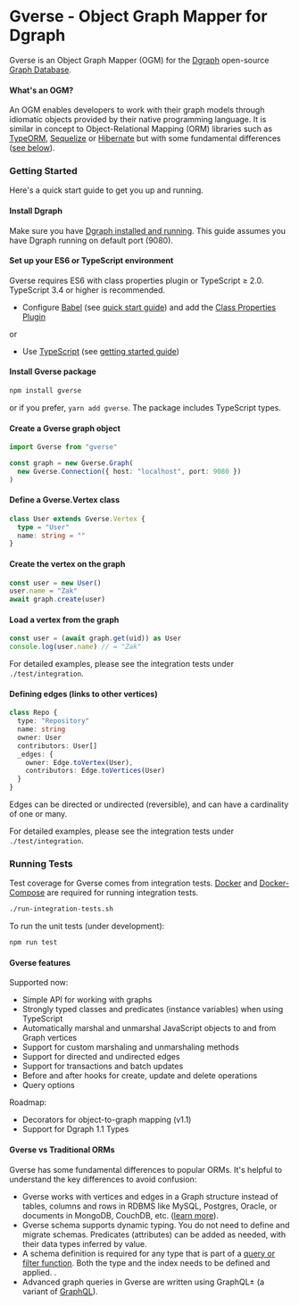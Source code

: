 # Gverse - Object Graph Mapper for Dgraph

Gverse is an Object Graph Mapper (OGM) for the [Dgraph](dgraph.io) open-source [Graph Database](https://en.wikipedia.org/wiki/Graph_database).

#### What's an OGM?

An OGM enables developers to work with their graph models through idiomatic objects provided by their native programming language. It is similar in concept to Object-Relational Mapping (ORM) libraries such as [TypeORM](typeorm.io), [Sequelize](http://docs.sequelizejs.com/) or [Hibernate](https://hibernate.org/) but with some fundamental differences ([see below](#gverse-vs-traditional-orms)).

### Getting Started

Here's a quick start guide to get you up and running.

#### Install Dgraph

Make sure you have [Dgraph installed and running](https://docs.dgraph.io/get-started). This guide assumes you have Dgraph running on default port (9080).

#### Set up your ES6 or TypeScript environment

Gverse requires ES6 with class properties plugin or TypeScript ≥ 2.0. TypeScript 3.4 or higher is recommended.

- Configure [Babel](https://babel.org) (see [quick start guide](https://www.robinwieruch.de/minimal-node-js-babel-setup/)) and add the [Class Properties Plugin](https://babeljs.io/docs/en/babel-plugin-proposal-class-properties)

or

- Use [TypeScript](https://www.typescriptlang.org/docs/tutorial.html) (see [getting started guide](https://levelup.gitconnected.com/typescript-quick-start-guide-7257c2b71538))

#### Install Gverse package

```sh
npm install gverse
```

or if you prefer, `yarn add gverse`. The package includes TypeScript types.

#### Create a Gverse graph object

```typescript
import Gverse from "gverse"

const graph = new Gverse.Graph(
  new Gverse.Connection({ host: "localhost", port: 9080 })
)
```

#### Define a Gverse.Vertex class

```typescript
class User extends Gverse.Vertex {
  type = "User"
  name: string = ""
}
```

#### Create the vertex on the graph

```typescript
const user = new User()
user.name = "Zak"
await graph.create(user)
```

#### Load a vertex from the graph

```typescript
const user = (await graph.get(uid)) as User
console.log(user.name) // = "Zak"
```

For detailed examples, please see the integration tests under `./test/integration`.

#### Defining edges (links to other vertices)

```typescript
class Repo {
  type: "Repository"
  name: string
  owner: User
  contributors: User[]
  _edges: {
    owner: Edge.toVertex(User),
    contributors: Edge.toVertices(User)
  }
}
```

Edges can be directed or undirected (reversible), and can have a cardinality of one or many.

For detailed examples, please see the integration tests under `./test/integration`.

### Running Tests

Test coverage for Gverse comes from integration tests. [Docker](https://docs.docker.com/install/) and [Docker-Compose](https://docs.docker.com/compose/install/) are required for running integration tests.

```sh
./run-integration-tests.sh
```

To run the unit tests (under development):

```sh
npm run test
```

#### Gverse features

Supported now:

- Simple API for working with graphs
- Strongly typed classes and predicates (instance variables) when using TypeScript
- Automatically marshal and unmarshal JavaScript objects to and from Graph vertices
- Support for custom marshaling and unmarshaling methods
- Support for directed and undirected edges
- Support for transactions and batch updates
- Before and after hooks for create, update and delete operations
- Query options

Roadmap:

- Decorators for object-to-graph mapping (v1.1)
- Support for Dgraph 1.1 Types

#### Gverse vs Traditional ORMs

Gverse has some fundamental differences to popular ORMs. It's helpful to understand the key differences to avoid confusion:

- Gverse works with vertices and edges in a Graph structure instead of tables, columns and rows in RDBMS like MySQL, Postgres, Oracle, or documents in MongoDB, CouchDB, etc. ([learn more](https://docs.dgraph.io/query-language/)).
- Gverse schema supports dynamic typing. You do not need to define and migrate schemas. Predicates (attributes) can be added as needed, with their data types inferred by value.
- A schema definition is required for any type that is part of a [query or filter function](https://docs.dgraph.io/query-language/#schema). Both the type and the index needs to be defined and applied. .
- Advanced graph queries in Gverse are written using GraphQL± (a variant of [GraphQL](graphql.org)).
